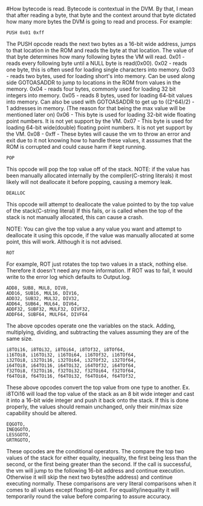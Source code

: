 #How bytecode is read.
Bytecode is contextual in the DVM.
By that, I mean that after reading a byte, that byte and the context around that byte dictated how many more bytes the DVM is going to read and process.
For example:
```
PUSH 0x01 0xff
```
The PUSH opcode reads the next two bytes as a 16-bit wide address, jumps to that location in the ROM and reads the byte at that location.
The value of that byte determines how many following bytes the VM will read.
0x01 - reads every following byte until a NULL byte is read(0x00).
0x02 - reads one byte, this is often used for loading single characters into memory.
0x03 - reads two bytes, used for loading short's into memory. Can be used along side GOTOASADDR to jump to locations in the ROM from values in the memory.
0x04 - reads four bytes, commonly used for loading 32 bit integers into memory.
0x05 - reads 8 bytes, used for loading 64-bit values into memory. Can also be used with GOTOASADDR to get up to ((2^64)/2) - 1 addresses in memory. (The reason for that being the max value will be mentioned later on)
0x06 - This byte is used for loading 32-bit wide floating point numbers. It is not yet support by the VM.
0x07 - This byte is used for loading 64-bit wide(double) floating point numbers. It is not yet support by the VM.
0x08 - 0xff - These bytes will cause the vm to throw an error and exit due to it not knowing how to handle these values, it asssumes that the ROM is corrupted and could cause harm if kept running.
```
POP
```
This opcode will pop the top value off of the stack.
NOTE: if the value has been manually allocated internally by the compiler(C-string literals) it most likely will not deallocate it before popping, causing a memory leak.
```
DEALLOC
```
This opcode will attempt to deallocate the value pointed to by the top value of the stack(C-string literal)
If this fails, or is called when the top of the stack is not manually allocated, this can cause a crash.

NOTE: You can give the top value a any value you want and attempt to deallocate it using this opcode, if the value was manually allocated at some point, this will work. Although it is not advised.
```
ROT
```
For example, ROT just rotates the top two values in a stack, nothing else. Therefore it doesn't need any more information.
If ROT was to fail, it would write to the error log which defaults to Output.log.
```
ADD8, SUB8, MUL8, DIV8,
ADD16, SUB16, MUL16, DIV16,
ADD32, SUB32, MUL32, DIV32,
ADD64, SUB64, MUL64, DIV64,
ADDF32, SUBF32, MULF32, DIVF32,
ADDF64, SUBF64, MULF64, DIVF64
```
The above opcodes operate one the variables on the stack. Adding, multiplying, dividing, and subtracting the values assuming they are of the same size.
```
i8TOi16, i8TOi32, i8TOi64, i8TOf32, i8TOf64,
i16TOi8, i16TOi32, i16TOi64, i16TOf32, i16TOf64,
i32TOi8, i32TOi16, i32TOi64, i32TOf32, i32TOf64,
i64TOi8, i64TOi16, i64TOi32, i64TOf32, i64TOf64,
f32TOi8, f32TOi16, f32TOi32, f32TOi64, f32TOf64,
f64TOi8, f64TOi16, f64TOi32, f64TOi64, f64TOf32,
```
These above opcodes convert the top value from one type to another.
Ex. i8TOi16 will load the top value of the stack as an 8 bit wide integer and cast it into a 16-bit wide integer and push it back onto the stack.
If this is done properly, the values should remain unchanged, only their min/max size capability should be altered.
```
EQGOTO,
INEQGOTO,
LESSGOTO,
GRTRGOTO,
```
These opcodes are the conditional operators.
The compare the top two values of the stack for either equality, inequality, the first being less than the second, or the first being greater than the second.
If the call is successful, the vm will jump to the following 16-bit address and continue execution. Otherwise it will skip the next two bytes(the address) and continue executing normally.
These comparisons are very literal comparisons when it comes to all values except floating point. For equality/inequality it will temporarily round the value before comparing to assure accuracy.